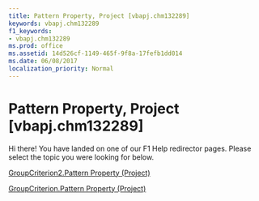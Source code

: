 ```yaml
---
title: Pattern Property, Project [vbapj.chm132289]
keywords: vbapj.chm132289
f1_keywords:
- vbapj.chm132289
ms.prod: office
ms.assetid: 14d526cf-1149-465f-9f8a-17fefb1dd014
ms.date: 06/08/2017
localization_priority: Normal
---
```



# Pattern Property, Project [vbapj.chm132289]

Hi there! You have landed on one of our F1 Help redirector pages. Please select the topic you were looking for below.

[GroupCriterion2.Pattern Property (Project)](http://msdn.microsoft.com/library/5bb7460f-00cd-54fb-9bf4-39acdb847548%28Office.15%29.aspx)

[GroupCriterion.Pattern Property (Project)](http://msdn.microsoft.com/library/51553308-48a9-16cf-7bb9-0f142fd535f4%28Office.15%29.aspx)


